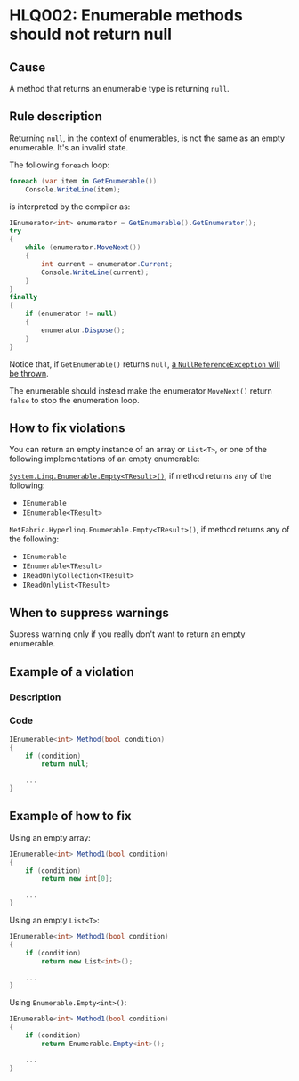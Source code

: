 ﻿# HLQ002: Enumerable methods should not return null

## Cause

A method that returns an enumerable type is returning `null`.

## Rule description

Returning `null`, in the context of enumerables, is not the same as an empty enumerable. It's an invalid state.

The following `foreach` loop: 

```csharp
foreach (var item in GetEnumerable())
    Console.WriteLine(item);
```

is interpreted by the compiler as:

```csharp
IEnumerator<int> enumerator = GetEnumerable().GetEnumerator();
try
{
    while (enumerator.MoveNext())
    {
        int current = enumerator.Current;
        Console.WriteLine(current);
    }
}
finally
{
    if (enumerator != null)
    {
        enumerator.Dispose();
    }
}
```

Notice that, if `GetEnumerable()` returns `null`, [a `NullReferenceException` will be thrown](https://sharplab.io/#v2:C4LgTgrgdgNAJiA1AHwAIAYAEqCMBuAWACgNscAWQo41AZjIDZsAmMgdk2IG9jM/t6uJqnKYAsgEMAllAAUASk5F+mHspX8AZgHswAUwkBjABaZZANwlhMU4HoC2NqJgDie4AFEoEe3rASAIwAbPQV5Xg1I3ABOWVsHeSoVAF8IvjTGMloAHhlgAD5Xdy8fP0CQhUwAXkLvIKCqZKA==).

The enumerable should instead make the enumerator `MoveNext()` return `false` to stop the enumeration loop.

## How to fix violations

You can return an empty instance of an array or `List<T>`, or one of the following implementations of an empty enumerable:

[`System.Linq.Enumerable.Empty<TResult>()`](https://docs.microsoft.com/en-us/dotnet/api/system.linq.enumerable.empty), if method returns any of the following: 
- `IEnumerable` 
- `IEnumerable<TResult>`

`NetFabric.Hyperlinq.Enumerable.Empty<TResult>()`, if method returns any of the following: 
- `IEnumerable` 
- `IEnumerable<TResult>`
- `IReadOnlyCollection<TResult>`
- `IReadOnlyList<TResult>`

## When to suppress warnings

Supress warning only if you really don't want to return an empty enumerable.

## Example of a violation

### Description

### Code

```csharp
IEnumerable<int> Method(bool condition)
{
    if (condition)
        return null;

    ...
}
```

## Example of how to fix

Using an empty array:

```csharp
IEnumerable<int> Method1(bool condition)
{
    if (condition)
        return new int[0];

    ...
}
```

Using an empty `List<T>`:

```csharp
IEnumerable<int> Method1(bool condition)
{
    if (condition)
        return new List<int>();

    ...
}
```

Using `Enumerable.Empty<int>()`:

```csharp
IEnumerable<int> Method1(bool condition)
{
    if (condition)
        return Enumerable.Empty<int>();

    ...
}
```

